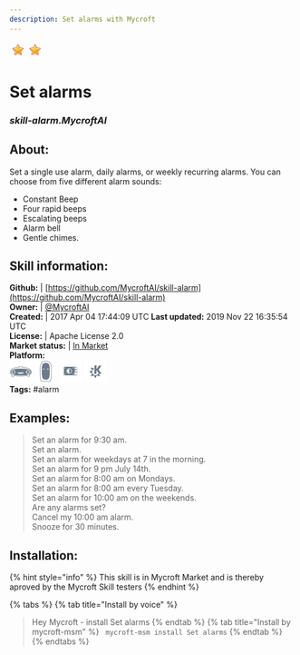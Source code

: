 ```yaml
---
description: Set alarms with Mycroft
---
```


![](../.gitbook/assets/star.png)![](../.gitbook/assets/star.png)  
# Set alarms  
### _skill-alarm.MycroftAI_  
## About:  
Set a single use alarm, daily alarms, or weekly recurring alarms.
You can choose from five different alarm sounds:
* Constant Beep
* Four rapid beeps
* Escalating beeps
* Alarm bell
* Gentle chimes.

## Skill information:  
**Github:** | [https://github.com/MycroftAI/skill-alarm](https://github.com/MycroftAI/skill-alarm)  
**Owner:** | [@MycroftAI](https://github.com/MycroftAI)  
**Created:** | 2017 Apr 04 17:44:09 UTC  **Last updated:** 2019 Nov 22 16:35:54 UTC  
**License:** | Apache License 2.0  
**Market status:** | [In Market](https://market.mycroft.ai/skill/mycroft-alarm)  
**Platform:**  
 ![Mark I](../.gitbook/assets/mark-1-icon.png)  ![Mark II](../.gitbook/assets/mark-2-icon.png)  ![Picroft](../.gitbook/assets/picroft-icon.png)  ![plasmoid](../.gitbook/assets/kde.png)   
**Tags:** \#alarm   
## Examples:  
> Set an alarm for 9:30 am.  
> Set an alarm.  
> Set an alarm for weekdays at 7 in the morning.  
> Set an alarm for 9 pm July 14th.  
> Set an alarm for 8:00 am on Mondays.  
> Set an alarm for 8:00 am every Tuesday.  
> Set an alarm for 10:00 am on the weekends.  
> Are any alarms set?  
> Cancel my 10:00 am alarm.  
> Snooze for 30 minutes.  
  
## Installation:  
{% hint style="info" %}
This skill is in Mycroft Market and is thereby aproved by the Mycroft Skill testers
{% endhint %}
    
{% tabs %}
{% tab title="Install by voice" %}
> Hey Mycroft - install Set alarms
{% endtab %}
  {% tab title="Install by mycroft-msm" %}
``` mycroft-msm install Set alarms```
{% endtab %}
  {% endtabs %}
  
